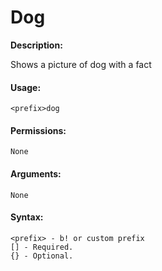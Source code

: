 # Dog

**Description:**

Shows a picture of dog with a fact

#### Usage:

```
<prefix>dog
```

#### Permissions:

```
None
```

#### Arguments:

```
None
```

#### Syntax:

```
<prefix> - b! or custom prefix
[] - Required.
{} - Optional.
```

